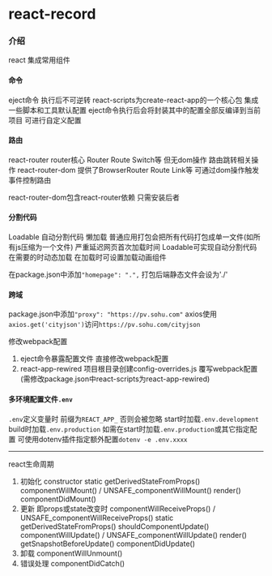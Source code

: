 # react-record

### 介绍
react 集成常用组件

#### 命令
eject命令 执行后不可逆转
react-scripts为create-react-app的一个核心包 集成一些脚本和工具默认配置
eject命令执行后会将封装其中的配置全部反编译到当前项目 可进行自定义配置

#### 路由
react-router router核心 Router Route Switch等 但无dom操作 路由跳转相关操作
react-router-dom 提供了BrowserRouter Route Link等 可通过dom操作触发事件控制路由

react-router-dom包含react-router依赖 只需安装后者

#### 分割代码
Loadable 自动分割代码 懒加载
普通应用打包会把所有代码打包成单一文件(如所有js压缩为一个文件) 严重延迟网页首次加载时间
Loadable可实现自动分割代码 在需要的时动态加载 在加载时可设置加载动画组件

在package.json中添加`"homepage": ".",` 打包后端静态文件会设为'./'

#### 跨域
package.json中添加`"proxy": "https://pv.sohu.com"`
axios使用`axios.get('cityjson')`访问`https://pv.sohu.com/cityjson`

修改webpack配置
1. eject命令暴露配置文件 直接修改webpack配置
2. react-app-rewired 项目根目录创建config-overrides.js
覆写webpack配置(需修改package.json中react-scripts为react-app-rewired)

#### 多环境配置文件`.env`
`.env`定义变量时 前缀为`REACT_APP_` 否则会被忽略
start时加载`.env.development` build时加载`.env.production`
如需在start时加载`.env.production`或其它指定配置 可使用dotenv插件指定额外配置`dotenv -e .env.xxxx`

***

react生命周期

1. 初始化
constructor
static getDerivedStateFromProps()
componentWillMount() / UNSAFE_componentWillMount()
render()
componentDidMount()
2. 更新 即props或state改变时
componentWillReceiveProps() / UNSAFE_componentWillReceiveProps()
static getDerivedStateFromProps()
shouldComponentUpdate()
componentWillUpdate() / UNSAFE_componentWillUpdate()
render()
getSnapshotBeforeUpdate()
componentDidUpdate()
3. 卸载
componentWillUnmount()
4. 错误处理
componentDidCatch()
